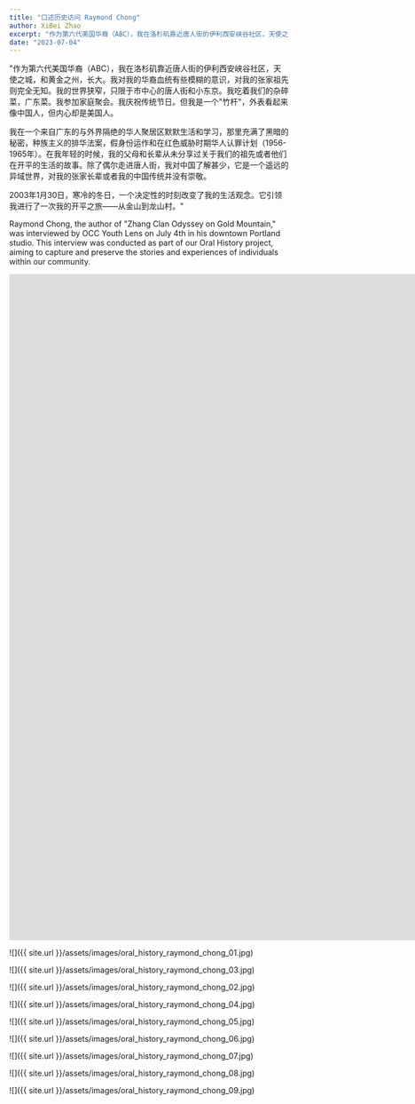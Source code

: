 ```yaml
---
title: "口述历史访问 Raymond Chong"
author: XiBei Zhao
excerpt: "作为第六代美国华裔（ABC），我在洛杉矶靠近唐人街的伊利西安峡谷社区，天使之城，和黄金之州，长大。我对我的华裔血统有些模糊的意识，对我的张家祖先则完全无知。我的世界狭窄，只限于市中心的唐人街和小东京。我吃着我们的杂碎菜，广东菜。我参加家庭聚会。我庆祝传统节日。但我是一个"竹杆"，外表看起来像中国人，但内心却是美国人。"
date: "2023-07-04"
---
```


"作为第六代美国华裔（ABC），我在洛杉矶靠近唐人街的伊利西安峡谷社区，天使之城，和黄金之州，长大。我对我的华裔血统有些模糊的意识，对我的张家祖先则完全无知。我的世界狭窄，只限于市中心的唐人街和小东京。我吃着我们的杂碎菜，广东菜。我参加家庭聚会。我庆祝传统节日。但我是一个"竹杆"，外表看起来像中国人，但内心却是美国人。

我在一个来自广东的与外界隔绝的华人聚居区默默生活和学习，那里充满了黑暗的秘密，种族主义的排华法案，假身份运作和在红色威胁时期华人认罪计划（1956-1965年）。在我年轻的时候，我的父母和长辈从未分享过关于我们的祖先或者他们在开平的生活的故事。除了偶尔走进唐人街，我对中国了解甚少，它是一个遥远的异域世界，对我的张家长辈或者我的中国传统并没有崇敬。

2003年1月30日，寒冷的冬日，一个决定性的时刻改变了我的生活观念。它引领我进行了一次我的开平之旅——从金山到龙山村。"

Raymond Chong, the author of "Zhang Clan Odyssey on Gold Mountain," was interviewed by OCC Youth Lens on July 4th in his downtown Portland studio. This interview was conducted as part of our Oral History project, aiming to capture and preserve the stories and experiences of individuals within our community.

<iframe width="2135" height="1200" src="https://www.youtube.com/embed/5fKAs-icqG4" title="Real People, Real Stories | Raymond Chong | OCC Youth Lens" frameborder="0" allow="accelerometer; autoplay; clipboard-write; encrypted-media; gyroscope; picture-in-picture; web-share" allowfullscreen></iframe>

<br>

![]({{ site.url }}/assets/images/oral_history_raymond_chong_01.jpg)

![]({{ site.url }}/assets/images/oral_history_raymond_chong_03.jpg)

![]({{ site.url }}/assets/images/oral_history_raymond_chong_02.jpg)

![]({{ site.url }}/assets/images/oral_history_raymond_chong_04.jpg)

![]({{ site.url }}/assets/images/oral_history_raymond_chong_05.jpg)

![]({{ site.url }}/assets/images/oral_history_raymond_chong_06.jpg)

![]({{ site.url }}/assets/images/oral_history_raymond_chong_07.jpg)

![]({{ site.url }}/assets/images/oral_history_raymond_chong_08.jpg)

![]({{ site.url }}/assets/images/oral_history_raymond_chong_09.jpg)
